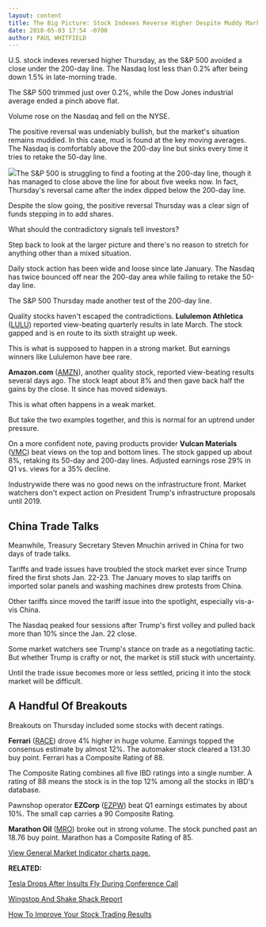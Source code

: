 ```yaml
---
layout: content
title: The Big Picture: Stock Indexes Reverse Higher Despite Muddy Market
date: 2018-05-03 17:54 -0700
author: PAUL WHITFIELD
---
```






U.S. stock indexes reversed higher Thursday, as the S&P 500 avoided a close under the 200-day line. The Nasdaq lost less than 0.2% after being down 1.5% in late-morning trade.




The S&P 500 trimmed just over 0.2%, while the Dow Jones industrial average ended a pinch above flat.


Volume rose on the Nasdaq and fell on the NYSE.


The positive reversal was undeniably bullish, but the market's situation remains muddied. In this case, mud is found at the key moving averages. The Nasdaq is comfortably above the 200-day line but sinks every time it tries to retake the 50-day line.


![](https://www.investors.com/wp-content/uploads/2018/05/MP_3x4_050318-193x300.jpg)The S&P 500 is struggling to find a footing at the 200-day line, though it has managed to close above the line for about five weeks now. In fact, Thursday's reversal came after the index dipped below the 200-day line.


Despite the slow going, the positive reversal Thursday was a clear sign of funds stepping in to add shares.


What should the contradictory signals tell investors?


Step back to look at the larger picture and there's no reason to stretch for anything other than a mixed situation.


Daily stock action has been wide and loose since late January. The Nasdaq has twice bounced off near the 200-day area while failing to retake the 50-day line.


The S&P 500 Thursday made another test of the 200-day line.


Quality stocks haven't escaped the contradictions. **Lululemon Athletica** ([LULU](https://research.investors.com/quote.aspx?symbol=LULU)) reported view-beating quarterly results in late March. The stock gapped and is en route to its sixth straight up week.


This is what is supposed to happen in a strong market. But earnings winners like Lululemon have bee rare.



**Amazon.com** ([AMZN](https://research.investors.com/quote.aspx?symbol=AMZN)), another quality stock, reported view-beating results several days ago. The stock leapt about 8% and then gave back half the gains by the close. It since has moved sideways.


This is what often happens in a weak market.


But take the two examples together, and this is normal for an uptrend under pressure.


On a more confident note, paving products provider **Vulcan Materials** ([VMC](https://research.investors.com/quote.aspx?symbol=VMC)) beat views on the top and bottom lines. The stock gapped up about 8%, retaking its 50-day and 200-day lines. Adjusted earnings rose 29% in Q1 vs. views for a 35% decline.


Industrywide there was no good news on the infrastructure front. Market watchers don't expect action on President Trump's infrastructure proposals until 2019.


China Trade Talks
-----------------


Meanwhile, Treasury Secretary Steven Mnuchin arrived in China for two days of trade talks.


Tariffs and trade issues have troubled the stock market ever since Trump fired the first shots Jan. 22-23. The January moves to slap tariffs on imported solar panels and washing machines drew protests from China.


Other tariffs since moved the tariff issue into the spotlight, especially vis-a-vis China.


The Nasdaq peaked four sessions after Trump's first volley and pulled back more than 10% since the Jan. 22 close.


Some market watchers see Trump's stance on trade as a negotiating tactic. But whether Trump is crafty or not, the market is still stuck with uncertainty.


Until the trade issue becomes more or less settled, pricing it into the stock market will be difficult.


A Handful Of Breakouts
----------------------


Breakouts on Thursday included some stocks with decent ratings.


**Ferrari** ([RACE](https://research.investors.com/quote.aspx?symbol=RACE)) drove 4% higher in huge volume. Earnings topped the consensus estimate by almost 12%. The automaker stock cleared a 131.30 buy point. Ferrari has a Composite Rating of 88.


The Composite Rating combines all five IBD ratings into a single number. A rating of 88 means the stock is in the top 12% among all the stocks in IBD's database.


Pawnshop operator **EZCorp** ([EZPW](https://research.investors.com/quote.aspx?symbol=EZPW)) beat Q1 earnings estimates by about 10%. The small cap carries a 90 Composite Rating.


**Marathon Oil** ([MRO](https://research.investors.com/quote.aspx?symbol=MRO)) broke out in strong volume. The stock punched past an 18.76 buy point. Marathon has a Composite Rating of 85.


[View General Market Indicator charts page.](https://www.investors.com/wp-content/uploads/2018/05/IBD0305154021GMI.pdf)


**RELATED:**


[Tesla Drops After Insults Fly During Conference Call](https://www.investors.com/news/technology/tesla-stock-musk-earnings-call/)


[Wingstop And Shake Shack Report](https://www.investors.com/news/wingstop-shake-shack-q1-earnings-stock-buy-point/)


[How To Improve Your Stock Trading Results](https://www.investors.com/how-to-invest/investors-corner/how-to-improve-stock-trading-results-get-fit/)


 




